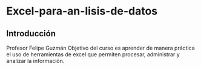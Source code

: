 # Excel-para-an-lisis-de-datos
## Introducción

Profesor Felipe Guzmán
Objetivo del curso es aprender de manera práctica el uso de herramientas de excel que permiten procesar, administrar y analizar la información. 

